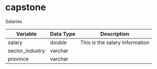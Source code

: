 # capstone


Salaries
 
| Variable | Data Type | Description |
|----------|-----------|-------------| 
| salary | double | This is the salary information | 
| sector_industry | varchar | 
| province | varchar |